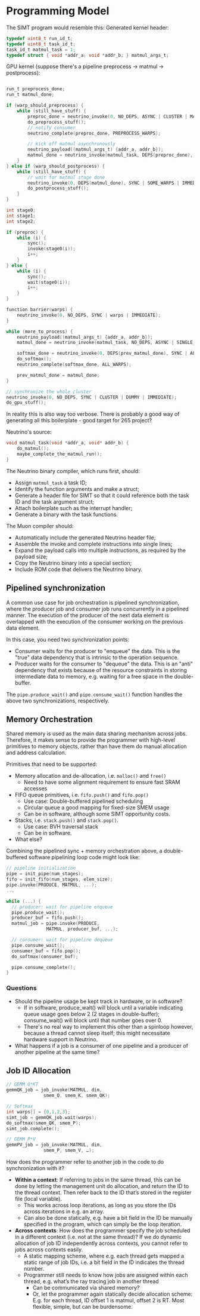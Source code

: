 # Programming Model

The SIMT program would resemble this:
Generated kernel header:
```c
typedef uint8_t run_id_t;
typedef uint8_t task_id_t;
task_id_t matmul_task = 1;
typedef struct { void *addr_a; void *addr_b; } matmul_args_t;
```

GPU kernel (suppose there's a pipeline preprocess -> matmul -> postprocess):
```c

run_t preprocess_done;
run_t matmul_done;

if (warp_should_preprocess) {
	while (still_have_stuff) {
		preproc_done = neutrino_invoke(0, NO_DEPS, ASYNC | CLUSTER | MANUAL);
		do_preprocess_stuff();
		// notify consumer
		neutrino_complete(preproc_done, PREPROCESS_WARPS);

		// kick off matmul asynchronously
		neutrino_payload((matmul_args_t) {addr_a, addr_b});
		matmul_done = neutrino_invoke(matmul_task, DEPS(preproc_done), ASYNC | SINGLE_THREAD | SIGNAL);
	}
} else if (warp_should_postprocess) {
	while (still_have_stuff) {
		// wait for matmul stage done
		neutrino_invoke(0, DEPS(matmul_done), SYNC | SOME_WARPS | IMMEDIATE);
		do_postprocess_stuff();
	}
}

int stage0;
int stage1;
int stage2;

if (preproc) {
	while (i) {
		sync();
		invoke(stage0(i));
		i++;
	}
} else {
	while (i) {
		sync();
		wait(stage0(i));
		i++;
	}
}

function barrier(warps) {
	neutrino_invoke(0, NO_DEPS, SYNC | warps | IMMEDIATE);
}

while (more_to_process) {
	neutrino_payload((matmul_args_t) {addr_a, addr_b});
	matmul_done = neutrino_invoke(matmul_task, NO_DEPS, ASYNC | SINGLE_THREAD | SIGNAL);

	softmax_done = neutrino_invoke(0, DEPS(prev_matmul_done), SYNC | ALL_WARPS | DUMMY | MANUAL);
	do_softmax();
	neutrino_complete(softmax_done, ALL_WARPS);

	prev_matmul_done = matmul_done;
}

// synchronize the whole cluster
neutrino_invoke(0, NO_DEPS, SYNC | CLUSTER | DUMMY | IMMEDIATE);
do_gpu_stuff();
```
In reality this is also way too verbose. There is probably a good way of generating all this boilerplate - good target for 265 project?

Neutrino's source:
```c
void matmul_task(void *addr_a, void* addr_b) {
	do_matmul();
	maybe_complete_the_matmul_run();
}
```
The Neutrino binary compiler, which runs first, should:
* Assign `matmul_task` a task ID;
* Identify the function arguments and make a struct;
* Generate a header file for SIMT so that it could reference both the task ID and the task argument struct;
* Attach boilerplate such as the interrupt handler;
* Generate a binary with the task functions.

The Muon compiler should:
* Automatically include the generated Neutrino header file;
* Assemble the invoke and complete instructions into single lines;
* Expand the payload calls into multiple instructions, as required by the payload size;
* Copy the Neutrino binary into a special section;
* Include ROM code that delivers the Neutrino binary.


## Pipelined synchronization

A common use case for job orchestration is pipelined synchronization, where the
producer job and consumer job runs concurrently in a pipelined manner.  The
execution of the producer of the next data element is overlapped with the
execution of the consumer working on the previous data element.

In this case, you need two synchronization points:
* Consumer waits for the producer to "enqueue" the data.  This is the "true" data
  dependency that is intrinsic to the operation sequence.
* Producer waits for the consumer to "dequeue" the data.  This is an "anti"
  dependency that exists because of the resource constraints in storing
  intermediate data to memory, e.g. waiting for a free space in the
  double-buffer.

The `pipe.produce_wait()` and `pipe.consume_wait()` function handles the above
two synchronizations, respectively.


## Memory Orchestration

Shared memory is used as the main data sharing mechanism across jobs.
Therefore, it makes sense to provide the programmer with high-level primitives
to memory objects, rather than have them do manual allocation and address
calculation.

Primitives that need to be supported:

* Memory allocation and de-allocation, i.e. `malloc()` and `free()`
  * Need to have some alignment requirement to ensure fast SRAM accesses
* FIFO queue primitives, i.e. `fifo.push()` and `fifo.pop()`
  * Use case: Double-buffered pipelined scheduling
  * Circular queue a good mapping for fixed-size SMEM usage
  * Can be in software, although some SIMT opportunity costs.
* Stacks, i.e. `stack.push()` and `stack.pop()`.
  * Use case: BVH traversal stack
  * Can be in software.
* What else?

Combining the pipelined sync + memory orchestration above, a double-buffered
software pipelining loop code might look like:

```cpp
// pipeline initialization
pipe = init_pipe(num_stages);
fifo = init_fifo(num_stages, elem_size);
pipe.invoke(PRODUCE, MATMUL, ...);
...

while (...) {
  // producer: wait for pipeline enqueue
  pipe.produce_wait();
  producer_buf = fifo.push();
  matmul_job = pipe.invoke(PRODUCE,
               MATMUL, producer_buf, ...);

  // consumer: wait for pipeline dequeue
  pipe.consume_wait();
  consumer_buf = fifo.pop();
  do_softmax(consumer_buf);

  pipe.consume_complete();
}
```

### Questions

* Should the pipeline usage be kept track in hardware, or in software?
  * If in software, produce_wait() will block until a variable indicating
    queue usage goes below 2 (2 stages in double-buffer); consume_wait()
    will block until that number goes over 0.
  * There's no real way to implement this other than a spinloop however,
    because a thread cannot sleep itself; this might necessitate hardware
    support in Neutrino.
* What happens if a job is a consumer of one pipeline and a producer of
  another pipeline at the same time?

## Job ID Allocation

```cpp
// GEMM Q*KT
gemmQK_job = job_invoke(MATMUL, dim,
              smem_Q, smem_K, smem_QK);

// Softmax
int warps[] = {0,1,2,3};
simt_job = gemmQK_job.wait(warps);
do_softmax(smem_QK, smem_P);
simt_job.complete();

// GEMM P*V
gemmPV_job = job_invoke(MATMUL, dim,
              smem_P, smem_V, …);
```

How does the programmer refer to another job in the code to do synchronization
with it?

- **Within a context**: If referring to jobs in the same thread, this can be done
  by letting the management unit do allocation, and return the ID to the thread
  context. Then refer back to the ID that’s stored in the register file (local
  variable).
  - This works across loop iterations, as long as you store the IDs across
    iterations in e.g. an array.
  - Can also be done statically, e.g. have a bit field in the ID be manually
    specified in the program, which can simply be the loop iteration.
- **Across contexts**: How does the programmer specify the job scheduled in a
  different context (i.e. not at the same thread)? If we do dynamic allocation
  of job ID independently across contexts, you cannot refer to jobs across
  contexts easily.
  - A static mapping scheme, where e.g. each thread gets mapped a static
    range of job IDs, i.e. a bit field in the ID indicates the thread number.
  - Programmer still needs to know how jobs are assigned within each thread,
    e.g. what’s the ray tracing job in another thread
      - Can be communicated via shared memory?
      - Or, let the programmer again statically decide allocation scheme:
        E.g. for each thread, ID offset 1 is matmul, offset 2 is RT. Most
        flexible, simple, but can be burdensome.


